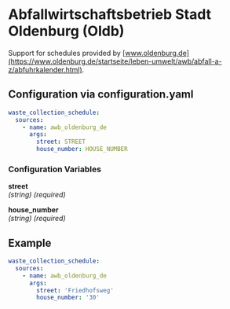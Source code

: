 # Abfallwirtschaftsbetrieb Stadt Oldenburg (Oldb)

Support for schedules provided by [www.oldenburg.de](https://www.oldenburg.de/startseite/leben-umwelt/awb/abfall-a-z/abfuhrkalender.html).

## Configuration via configuration.yaml

```yaml
waste_collection_schedule:
  sources:
    - name: awb_oldenburg_de
      args:
        street: STREET
        house_number: HOUSE_NUMBER
```

### Configuration Variables

**street**  
*(string) (required)*

**house_number**  
*(string) (required)*

## Example

```yaml
waste_collection_schedule:
  sources:
    - name: awb_oldenburg_de
      args:
        street: 'Friedhofsweg'
        house_number: '30'
```
